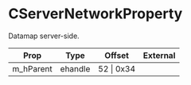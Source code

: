 # CServerNetworkProperty

Datamap server-side.

|Prop|Type|Offset|External|
|---|:-:|:-:|--:|
|m_hParent|ehandle|52 \| 0x34||
